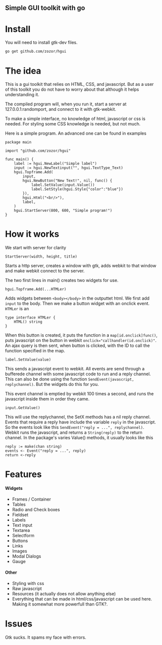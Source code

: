 Simple GUI toolkit with go
------------------------------

Install
===========================

You will need to install gtk-dev files.

`go get github.com/zozor/hgui`


The idea
===========================

This is a gui toolkit that relies on HTML, CSS, and javascript. But as a user of this toolkit you do not have to worry about that
although it helps understanding it.

The compiled program will, when you run it, start a server at 127.0.0.1:randomport, and connect to it with gtk-webkit.

To make a simple interface, no knowledge of html, javascript or css is needed. For styling some CSS knowledge is needed, but not much.

Here is a simple program. An advanced one can be found in examples


	package main

	import "github.com/zozor/hgui"

	func main() {
		label := hgui.NewLabel("Simple label")
		input := hgui.NewTextinput("", hgui.TextType_Text)
		hgui.Topframe.Add(
			input, 
			hgui.NewButton("New Text!", nil, func() {
				label.SetValue(input.Value())
				label.SetStyle(hgui.Style{"color":"blue"})
			}),
			hgui.Html("<br/>"), 
			label,
		)
		hgui.StartServer(800, 600, "Simple program!")
	}

How it works
===========================
We start with server for clarity

	StartServer(width, height, title)

Starts a http server, creates a window with gtk, adds webkit to that window and make webkit connect to the server.

The two first lines in main() creates two widgets for use.

	hgui.Topframe.Add(...HTMLer)

Adds widgets between `<body></body>` in the outputtet html. We first add `input` to the body.
Then we make a button widget with an onclick event. `HTMLer` is an 

	type interface HTMLer {
		HTML() string
	}

When this button is created, it puts the function in a `map[id.onclick]func()`, puts javascript on the button in webkit
`onclick="callhandler(id.onclick)"`. An ajax query is then sent, when button is clicked, with the ID to call the function specified in the map.

	label.SetValue(value)

This sends a javascript event to webkit. All events are send through a bufferede channel with some javascript code to run and a reply channel.
This can also be done using the function `SendEvent(javascript, replychannel)`. But the widgets do this for you.

This event channel is emptied by webkit 100 times a second, and runs the javascript inside them in order they came.

	input.GetValue()

This will use the replychannel, the SetX methods has a nil reply channel. Events that require a reply have include the variable `reply` in the javascript. So the events look like this `SendEvent("reply = ...", replychannel)`. Webkit runs the javascript, and returns a `String(reply)` to
the return channel. In the package\'s varies Value() methods, it usually looks like this

	reply := make(chan string)
	events <- Event("reply = ...", reply)
	return <-reply

Features
===========================
#### Widgets

- Frames / Container
- Tables
- Radio and Check boxes
- Fieldset
- Labels
- Text input
- Textarea
- Selectform
- Buttons
- Links
- Images
- Modal Dialogs
- Gauge

#### Other
- Styling with css
- Raw javascript
- Resources (it actually does not allow anything else)
- Everything that can be made in html/css/javascript can be used here. Making it somewhat more powerfull than GTK?.

Issues
===========================
Gtk sucks. It spams my face with errors.
